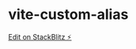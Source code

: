 # vite-custom-alias

[Edit on StackBlitz ⚡️](https://stackblitz.com/edit/vite-custom-alias-other-than-reproduction-lgwche)